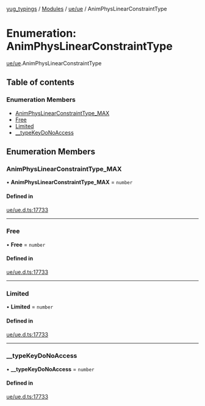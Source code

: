 [yug_typings](../README.md) / [Modules](../modules.md) / [ue/ue](../modules/ue_ue.md) / AnimPhysLinearConstraintType

# Enumeration: AnimPhysLinearConstraintType

[ue/ue](../modules/ue_ue.md).AnimPhysLinearConstraintType

## Table of contents

### Enumeration Members

- [AnimPhysLinearConstraintType\_MAX](ue_ue.AnimPhysLinearConstraintType.md#animphyslinearconstrainttype_max)
- [Free](ue_ue.AnimPhysLinearConstraintType.md#free)
- [Limited](ue_ue.AnimPhysLinearConstraintType.md#limited)
- [\_\_typeKeyDoNoAccess](ue_ue.AnimPhysLinearConstraintType.md#__typekeydonoaccess)

## Enumeration Members

### AnimPhysLinearConstraintType\_MAX

• **AnimPhysLinearConstraintType\_MAX** = `number`

#### Defined in

[ue/ue.d.ts:17733](https://github.com/YugMetaverse/yug_typings/blob/25cad34/ue/ue.d.ts#L17733)

___

### Free

• **Free** = `number`

#### Defined in

[ue/ue.d.ts:17733](https://github.com/YugMetaverse/yug_typings/blob/25cad34/ue/ue.d.ts#L17733)

___

### Limited

• **Limited** = `number`

#### Defined in

[ue/ue.d.ts:17733](https://github.com/YugMetaverse/yug_typings/blob/25cad34/ue/ue.d.ts#L17733)

___

### \_\_typeKeyDoNoAccess

• **\_\_typeKeyDoNoAccess** = `number`

#### Defined in

[ue/ue.d.ts:17733](https://github.com/YugMetaverse/yug_typings/blob/25cad34/ue/ue.d.ts#L17733)
